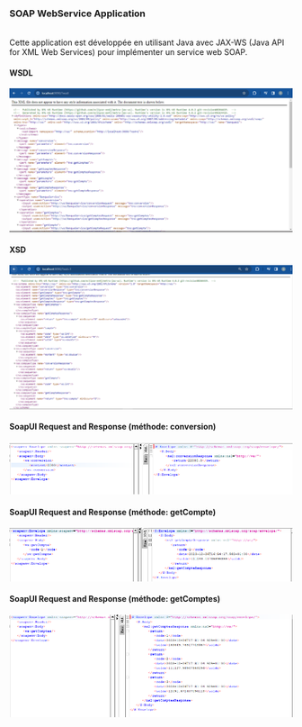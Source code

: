 <h3>SOAP WebService Application</h3><br>
Cette application est développée en utilisant Java avec JAX-WS (Java API for XML Web Services) pour implémenter un service web SOAP.

<h4>WSDL<h4>
<img src="Captures/WSDL.png"><br>

<h4>XSD<h4>
<img src="Captures/XSD.png"><br>

<h4>SoapUI Request and Response (méthode: conversion)<h4>
<img src="Captures/conversion.png"><br>

<h4>SoapUI Request and Response (méthode: getCompte)<h4>
<img src="Captures/getCompte.png"><br>

<h4>SoapUI Request and Response (méthode: getComptes)<h4>
<img src="Captures/getComptes.png"><br>